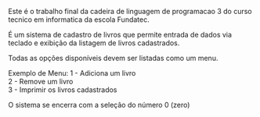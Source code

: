 


Este é o trabalho final da cadeira de linguagem de programacao 3
do curso tecnico em informatica da escola Fundatec.

É um sistema de cadastro de livros que permite entrada de dados via teclado 
e exibição da listagem de livros cadastrados. 

Todas as opções disponíveis devem ser listadas como um menu.  

Exemplo de Menu:
1 - Adiciona um livro  
2 - Remove um livro  
3 - Imprimir os livros cadastrados 

 
​O sistema se encerra com a seleção do número 0 (zero) 